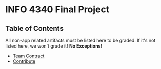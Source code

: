 # INFO 4340 Final Project

## Table of Contents

All non-app related artifacts must be listed here to be graded. If it's not listed here, we won't grade it! **No Exceptions!**

- [Team Contract](documents/team-contract.md)
- [Contribute](documents/contribution.md)
